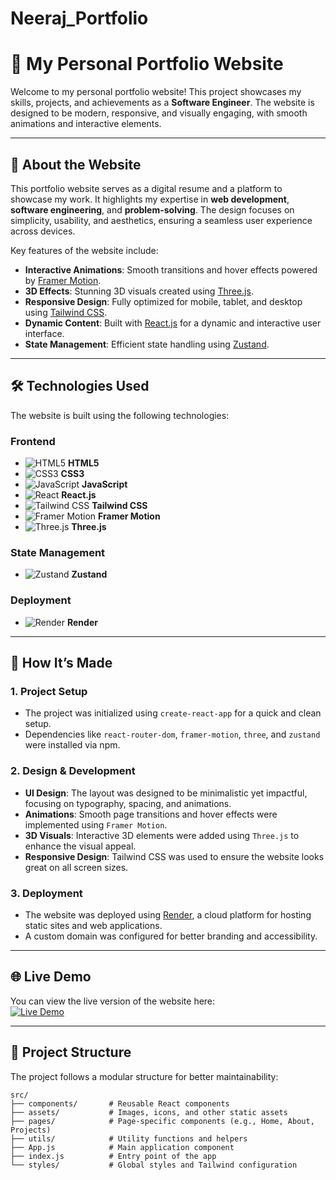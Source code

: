 # Neeraj_Portfolio


# 🌟 My Personal Portfolio Website

Welcome to my personal portfolio website! This project showcases my skills, projects, and achievements as a **Software Engineer**. The website is designed to be modern, responsive, and visually engaging, with smooth animations and interactive elements.

---

## 📌 About the Website

This portfolio website serves as a digital resume and a platform to showcase my work. It highlights my expertise in **web development**, **software engineering**, and **problem-solving**. The design focuses on simplicity, usability, and aesthetics, ensuring a seamless user experience across devices.

Key features of the website include:
- **Interactive Animations**: Smooth transitions and hover effects powered by [Framer Motion](https://www.framer.com/motion/).
- **3D Effects**: Stunning 3D visuals created using [Three.js](https://threejs.org/).
- **Responsive Design**: Fully optimized for mobile, tablet, and desktop using [Tailwind CSS](https://tailwindcss.com/).
- **Dynamic Content**: Built with [React.js](https://reactjs.org/) for a dynamic and interactive user interface.
- **State Management**: Efficient state handling using [Zustand](https://github.com/pmndrs/zustand).

---

## 🛠️ Technologies Used

The website is built using the following technologies:

### Frontend
- ![HTML5](https://img.shields.io/badge/HTML5-E34F26?style=for-the-badge&logo=html5&logoColor=white) **HTML5**
- ![CSS3](https://img.shields.io/badge/CSS3-1572B6?style=for-the-badge&logo=css3&logoColor=white) **CSS3**
- ![JavaScript](https://img.shields.io/badge/JavaScript-F7DF1E?style=for-the-badge&logo=javascript&logoColor=black) **JavaScript**
- ![React](https://img.shields.io/badge/React-20232A?style=for-the-badge&logo=react&logoColor=61DAFB) **React.js**
- ![Tailwind CSS](https://img.shields.io/badge/Tailwind_CSS-38B2AC?style=for-the-badge&logo=tailwind-css&logoColor=white) **Tailwind CSS**
- ![Framer Motion](https://img.shields.io/badge/Framer_Motion-000000?style=for-the-badge&logo=framer&logoColor=white) **Framer Motion**
- ![Three.js](https://img.shields.io/badge/Three.js-000000?style=for-the-badge&logo=three.js&logoColor=white) **Three.js**

### State Management
- ![Zustand](https://img.shields.io/badge/Zustand-FF69B4?style=for-the-badge&logo=zustand&logoColor=white) **Zustand**

### Deployment
- ![Render](https://img.shields.io/badge/Render-46E3B4?style=for-the-badge&logo=render&logoColor=white) **Render**

---

## 🚀 How It’s Made

### 1. **Project Setup**
- The project was initialized using `create-react-app` for a quick and clean setup.
- Dependencies like `react-router-dom`, `framer-motion`, `three`, and `zustand` were installed via npm.

### 2. **Design & Development**
- **UI Design**: The layout was designed to be minimalistic yet impactful, focusing on typography, spacing, and animations.
- **Animations**: Smooth page transitions and hover effects were implemented using `Framer Motion`.
- **3D Visuals**: Interactive 3D elements were added using `Three.js` to enhance the visual appeal.
- **Responsive Design**: Tailwind CSS was used to ensure the website looks great on all screen sizes.

### 3. **Deployment**
- The website was deployed using [Render](https://render.com), a cloud platform for hosting static sites and web applications.
- A custom domain was configured for better branding and accessibility.

---

## 🌐 Live Demo

You can view the live version of the website here:  
[![Live Demo](https://img.shields.io/badge/Live_Demo-0000FF?style=for-the-badge)](https://neerajnakka.onrender.com/)

---

## 📂 Project Structure

The project follows a modular structure for better maintainability:

```
src/
├── components/       # Reusable React components
├── assets/           # Images, icons, and other static assets
├── pages/            # Page-specific components (e.g., Home, About, Projects)
├── utils/            # Utility functions and helpers
├── App.js            # Main application component
├── index.js          # Entry point of the app
└── styles/           # Global styles and Tailwind configuration
```

